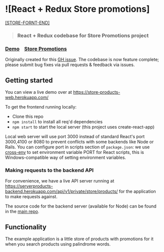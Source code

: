# ![React + Redux Store promotions]

[[STORE-FORNT-END]]()

> ### React + Redux codebase for Store Promotions project

### [Demo](https://react-redux.realworld.io)&nbsp;&nbsp;&nbsp;&nbsp;[Store Promotions](https://github.com/luchoguerraa/store-promotions-client)

Originally created for this [GH issue](https://github.com/luchoguerraa/store-product-web.git). The codebase is now feature complete; please submit bug fixes via pull requests & feedback via issues.

## Getting started

You can view a live demo over at https://store-products-web.herokuapp.com/

To get the frontend running locally:

- Clone this repo
- `npm install` to install all req'd dependencies
- `npm start` to start the local server (this project uses create-react-app)

Local web server will use port 3000 instead of standard React's port 3000,4100 or 8080 to prevent conflicts with some backends like Node or Rails. You can configure port in scripts section of `package.json`: we use [cross-env](https://github.com/kentcdodds/cross-env) to set environment variable PORT for React scripts, this is Windows-compatible way of setting environment variables.
 
### Making requests to the backend API

For convenience, we have a live API server running at https://serverproducts-backend.herokuapp.com/api/v1/private/store/products/ for the application to make requests against.

The source code for the backend server (available for Node) can be found in the [main repo](https://github.com/luchoguerraa/serveproducts.git).

## Functionality 

The example application is a little store of products with promotions for it when you search products using palindrome words.


